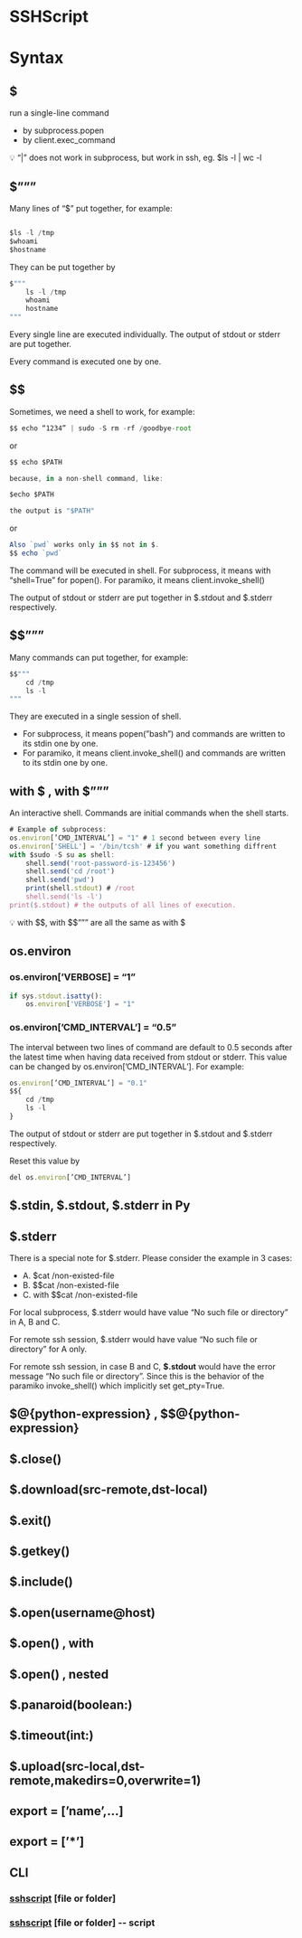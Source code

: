 # SSHScript

# Syntax

## $

run a single-line command

- by subprocess.popen
- by client.exec_command

<aside>
💡 “|” does not work in subprocess, but work in ssh, eg.
$ls -l | wc -l

</aside>

## $”””

Many lines of “$” put together, for example:

```jsx

$ls -l /tmp
$whoami
$hostname

```

They can be put together by 

```jsx
$"""
    ls -l /tmp
    whoami
    hostname
"""
```

Every single line are executed individually. The output of stdout or stderr are put together.

Every command is executed one by one.

## $$

Sometimes, we need a shell to work, for example:

```jsx
$$ echo “1234” | sudo -S rm -rf /goodbye-root
```

or 

```jsx
$$ echo $PATH

because, in a non-shell command, like:

$echo $PATH

the output is "$PATH"
```

or

```jsx
Also `pwd` works only in $$ not in $.
$$ echo `pwd` 
```

The command will be executed in shell. For subprocess, it means with “shell=True” for popen(). For paramiko, it means client.invoke_shell()

The output of stdout or stderr are put together in $.stdout and $.stderr respectively.

## $$”””

Many commands can put together, for example:

```jsx
$$"""
    cd /tmp
    ls -l
"""
```

They are executed in a single session of shell. 

- For subprocess, it means popen(”bash”) and commands are written to its stdin one by one.
- For paramiko, it means client.invoke_shell() and commands are written to its stdin one by one.

## with $ , with $”””

An interactive shell. Commands are initial commands when the shell starts.

```jsx
# Example of subprocess:
os.environ[’CMD_INTERVAL’] = "1" # 1 second between every line
os.environ['SHELL'] = '/bin/tcsh' # if you want something diffrent 
with $sudo -S su as shell:
    shell.send('root-password-is-123456')
    shell.send('cd /root')
    shell.send('pwd')
    print(shell.stdout) # /root
    shell.send('ls -l')
print($.stdout) # the outputs of all lines of execution.
```

<aside>
💡 with $$, with $$””” are all the same as with $

</aside>

## os.environ

### os.environ[’VERBOSE] = “1”

```jsx
if sys.stdout.isatty():
    os.environ['VERBOSE'] = "1"
```

### os.environ[’CMD_INTERVAL’] = “0.5”

The interval between two lines of command are default to 0.5 seconds after the latest time when having data received from stdout or stderr.  This value can be changed by os.environ[’CMD_INTERVAL’]. For example:

```jsx
os.environ[’CMD_INTERVAL’] = "0.1"
$${
    cd /tmp
    ls -l
}
```

The output of stdout or stderr are put together in $.stdout and $.stderr respectively.

Reset this value by

```jsx
del os.environ[’CMD_INTERVAL’]
```

## $.stdin, $.stdout, $.stderr in Py

## $.stderr

There is a special note for $.stderr. Please consider the example in 3 cases:

- A. $cat /non-existed-file
- B. $$cat /non-existed-file
- C. with $$cat /non-existed-file

For local subprocess, $.stderr would have value “No such file or directory” in A, B and C.

For remote ssh session, $.stderr would have value “No such file or directory” for A only. 

For remote ssh session, in case B and C, **$.stdout** would have the error message “No such file or directory”. Since this is the behavior of the paramiko invoke_shell() which implicitly set get_pty=True.

## $@{python-expression}  , $$@{python-expression}

## $.close()

## $.download(src-remote,dst-local)

## $.exit()

## $.getkey()

## $.include()

## $.open(username@host)

## $.open() , with

## $.open() , nested

## $.panaroid(boolean:)

## $.timeout(int:)

## $.upload(src-local,dst-remote,makedirs=0,overwrite=1)

## __export__ = [’name’,...]

## __export__ = [’*’]

## CLI

### [sshscript](http://sshscript.py) [file or folder]

### [sshscript](http://sshscript.py) [file or folder]  -- script
